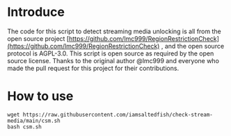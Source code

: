# Introduce
The code for this script to detect streaming media unlocking is all from the open source project [https://github.com/lmc999/RegionRestrictionCheck](https://github.com/lmc999/RegionRestrictionCheck) , and the open source protocol is AGPL-3.0. This script is open source as required by the open source license. Thanks to the original author @lmc999 and everyone who made the pull request for this project for their contributions.
# How to use
```
wget https://raw.githubusercontent.com/iamsaltedfish/check-stream-media/main/csm.sh
bash csm.sh
```
